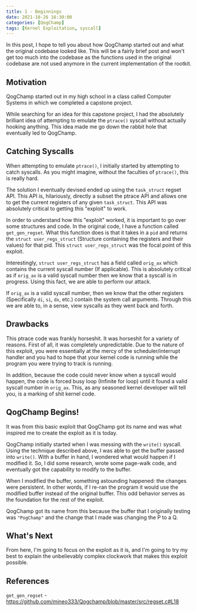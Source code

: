 ```yaml
---
title: 1 - Beginnings
date: 2021-10-26 16:30:00
categories: [QogChamp]
tags: [Kernel Exploitation, syscall]
---
```

In this post, I hope to tell you about how QogChamp started out and what the original codebase looked like. This will be a fairly brief post and won't get too much into the codebase as the functions used in the original codebase are not used anymore in the current implementation of the rootkit.

## Motivation

QogChamp started out in my high school in a class called Computer Systems in which we completed a capstone project.  

While searching for an idea for this capstone project, I had the absolutely brilliant idea of attempting to emulate the `ptrace()` syscall without actually hooking anything. This idea made me go down the rabbit hole that eventually led to QogChamp.

## Catching Syscalls
When attempting to emulate `ptrace()`, I initially started by attempting to catch syscalls. As you might imagine, without the faculties of `ptrace()`, this is really hard. 

The solution I eventually devised ended up using the `task_struct` regset API. This API is, hilariously, directly a subset the ptrace API and allows one to get the current registers of any given `task_struct`. This API was absolutely critical to getting this "exploit" to work.

In order to understand how this "exploit" worked, it is important to go over some structures and code. In the original code, I have a function called `get_gen_regset`. What this function does is that it takes in a `pid` and returns the `struct user_regs_struct` (Structure containing the registers and their values) for that pid. This `struct user_regs_struct` was the focal point of this exploit.

Interestingly, `struct user_regs_struct` has a field called `orig_ax` which contains the current syscall number (If applicable). This is absolutely critical as if `orig_ax` is a valid syscall number then we know that a syscall is in progress. Using this fact, we are able to perform our attack. 

If `orig_ax` is a valid syscall number, then we know that the other registers (Specifically `di`, `si`, `dx`, etc.) contain the system call arguments. Through this we are able to, in a sense, view syscalls as they went back and forth.

## Drawbacks
This ptrace code was frankly horseshit. It was horseshit for a variety of reasons. First of all, it was completely unpredictable. Due to the nature of this exploit, you were essentially at the mercy of the scheduler/interrupt handler and you had to hope that your kernel code is running while the program you were trying to track is running.

In addition, because the code could never know when a syscall would happen, the code is forced busy loop (Infinite for loop) until it found a valid syscall number in `orig_ax`. This, as any seasoned kernel developer will tell you, is a marking of shit kernel code.

## QogChamp Begins!
It was from this basic exploit that QogChamp got its name and was what inspired me to create the exploit as it is today. 

QogChamp initially started when I was messing with the `write()` syscall. Using the technique described above, I was able to get the buffer passed into `write()`. With a buffer in hand, I wondered what would happen if I modified it. So, I did some research, wrote some page-walk code, and eventually got the capability to modify to the buffer. 

When I modified the buffer, something astounding happened: the changes were persistent. In other words, if I re-ran the program it would use the modified buffer instead of the original buffer. This odd behavior serves as the foundation for the rest of the exploit.

QogChamp got its name from this because the buffer that I originally testing was `"PogChamp"` and the change that I made was changing the P to a Q.

## What's Next
From here, I'm going to focus on the exploit as it is, and I'm going to try my best to explain the unbelievably complex clockwork that makes this exploit possible.

## References
`get_gen_regset` - <https://github.com/mineo333/Qogchamp/blob/master/src/regset.c#L18>